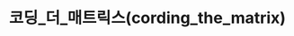 ---
title: 코딩_더_매트릭스(cording_the_matrix)
layout: category
categories : [코딩_더_매트릭스(cording_the_matrix)]
---